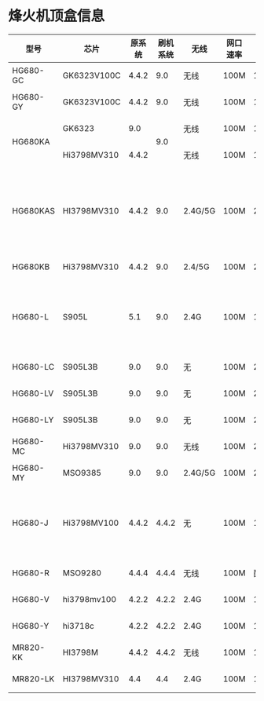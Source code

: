 <!DOCTYPE html>
<html lang="en">
<body>
    <h1>烽火机顶盒信息</h1>
    <table>
        <thead>
            <tr>
                <th>型号</th>
                <th>芯片</th>
                <th>原系统</th>
                <th>刷机系统</th>
                <th>无线</th>
                <th>网口速率</th>
                <th>配置</th>
                <th>备注</th>
            </tr>
        </thead>
        <tbody>
            <tr>
                <td>HG680-GC</td>
                <td>GK6323V100C</td>
                <td>4.4.2</td>
                <td>9.0</td>
                <td>无线</td>
                <td>100M</td>
                <td>1+4G</td>
                <td>备注</td>
            </tr>
            <tr>
                <td>HG680-GY</td>
                <td>GK6323V100C</td>
                <td>4.4.2</td>
                <td>9.0</td>
                <td>无线</td>
                <td>100M</td>
                <td>1+4G</td>
                <td>备注</td>
            </tr>
            <tr>
                <td rowspan="2">HG680KA</td>
                <td>GK6323</td>
                <td>9.0</td>
                <td rowspan="2">9.0</td>
                <td>无线</td>
                <td>100M</td>
                <td>1+8G</td>
                <td>备注</td>
            </tr>
            <tr>
                <td>Hi3798MV310</td>
                <td>4.4.2</td>
                <td>无线</td>
                <td>100M</td>
                <td>1+8G</td>
                <td>备注</td>
            </tr>
            <tr>
                <td>HG680KAS</td>
                <td>HI3798MV310</td>
                <td>4.4.2</td>
                <td>9.0</td>
                <td>2.4G/5G</td>
                <td>100M</td>
                <td>2+8G</td>
                <td>部分不支持无线</td>
            </tr>
            <tr>
                <td>HG680KB</td>
                <td>Hi3798MV310</td>
                <td>4.4.2</td>
                <td>9.0</td>
                <td>2.4/5G</td>
                <td>100M</td>
                <td>2+8G</td>
                <td>备注</td>
            </tr>
            <tr>
                <td>HG680-L</td>
                <td>S905L</td>
                <td>5.1</td>
                <td>9.0</td>
                <td>2.4G</td>
                <td>100M</td>
                <td>1+8G</td>
                <td>刷机解锁无线</td>
            </tr>
            <tr>
                <td>HG680-LC</td>
                <td>S905L3B</td>
                <td>9.0</td>
                <td>9.0</td>
                <td>无</td>
                <td>100M</td>
                <td>2+8G</td>
                <td>备注</td>
            </tr>
            <tr>
                <td>HG680-LV</td>
                <td>S905L3B</td>
                <td>9.0</td>
                <td>9.0</td>
                <td>无</td>
                <td>100M</td>
                <td>2+8G</td>
                <td>备注</td>
            </tr>
            <tr>
                <td>HG680-LY</td>
                <td>S905L3B</td>
                <td>9.0</td>
                <td>9.0</td>
                <td>无</td>
                <td>100M</td>
                <td>2+8G</td>
                <td>备注</td>
            </tr>
            <tr>
                <td>HG680-MC</td>
                <td>Hi3798MV310</td>
                <td>9.0</td>
                <td>9.0</td>
                <td>无线</td>
                <td>100M</td>
                <td>2+8G</td>
                <td>备注</td>
            </tr>
            <tr>
                <td>HG680-MY</td>
                <td>MSO9385</td>
                <td>9.0</td>
                <td>9.0</td>
                <td>2.4G/5G</td>
                <td>100M</td>
                <td>2+8G</td>
                <td>备注</td>
            </tr>
            <tr>
                <td>HG680-J</td>
                <td>Hi3798MV100</td>
                <td>4.4.2</td>
                <td>4.4.2</td>
                <td>无</td>
                <td>100M</td>
                <td>1+4G</td>
                <td>刷机开启无线</td>
            </tr>
            <tr>
                <td>HG680-R</td>
                <td>MSO9280</td>
                <td>4.4.4</td>
                <td>4.4.4</td>
                <td>无线</td>
                <td>100M</td>
                <td>配置</td>
                <td>备注</td>
            </tr>
            <tr>
                <td>HG680-V</td>
                <td>hi3798mv100</td>
                <td>4.2.2</td>
                <td>4.2.2</td>
                <td>2.4G</td>
                <td>100M</td>
                <td>1+8G</td>
                <td>备注</td>
            </tr>
            <tr>
                <td>HG680-Y</td>
                <td>hi3718c</td>
                <td>4.2.2</td>
                <td>4.2.2</td>
                <td>2.4G</td>
                <td>100M</td>
                <td>1+4G</td>
                <td>备注</td>
            </tr>
            <tr>
                <td>MR820-KK</td>
                <td>HI3798M </td>
                <td>4.4.2</td>
                <td>4.4.2</td>
                <td>无线</td>
                <td>100M</td>
                <td>1+4G</td>
                <td>备注</td>
            </tr>
            <tr>
                <td>MR820-LK</td>
                <td>HI3798MV310</td>
                <td>4.4</td>
                <td>4.4</td>
                <td>2.4G</td>
                <td>100M</td>
                <td>1+4G</td>
                <td>备注</td>
            </tr>
        </tbody>
    </table>
</body>
</html>
